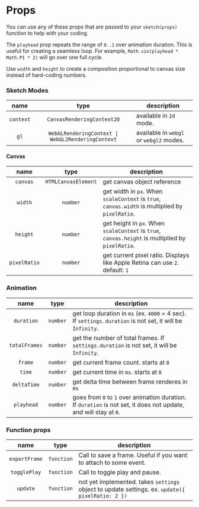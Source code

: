 # Props

You can use any of these props that are passed to your `sketch(props)` function to help with your coding.

The `playhead` prop repeats the range of `0..1` over animation duration. This is useful for creating a seamless loop. For example, `Math.sin(playhead * Math.PI * 2)` will go over one full cycle.

Use `width` and `height` to create a composition proportional to canvas size instead of hard-coding numbers.

### Sketch Modes

|   name    |            type            | description                                                     |
| :-------: | :------------------------: | --------------------------------------------------------------- |
| `context` | `CanvasRenderingContext2D` | available in `2d` mode.                                         |
|   `gl`    |  `WebGLRenderingContext \| WebGL2RenderingContext`   | available in `webgl` or `webgl2` modes.                                      |

#### Canvas

|     name     |        type         | description                                                                                       |
| :----------: | :-----------------: | ------------------------------------------------------------------------------------------------- |
|   `canvas`   | `HTMLCanvasElement` | get canvas object reference                                                                       |
|   `width`    |      `number`       | get width in `px`. When `scaleContext` is `true`, `canvas.width` is multiplied by `pixelRatio`.   |
|   `height`   |      `number`       | get height in `px`. When `scaleContext` is `true`, `canvas.height` is multiplied by `pixelRatio`. |
| `pixelRatio` |      `number`       | get current pixel ratio. Displays like Apple Retina can use `2`. default: `1`                     |

### Animation

|     name      |   type   | description                                                                                                       |
| :-----------: | :------: | ----------------------------------------------------------------------------------------------------------------- |
|  `duration`   | `number` | get loop duration in `ms` (ex. `4000` = 4 sec). If `settings.duration` is not set, it will be `Infinity`.         |
| `totalFrames` | `number` | get the number of total frames. If `settings.duration` is not set, it will be `Infinity`.                         |
|    `frame`    | `number` | get current frame count. starts at `0`                                                                            |
|    `time`     | `number` | get current time in `ms`. starts at `0`                                                                           |
|  `deltaTime`  | `number` | get delta time between frame renderes in `ms`                                                                     |
|  `playhead`   | `number` | goes from `0` to `1` over animation duration. If `duration` is not set, it does not update, and will stay at `0`. |

### Function props

|     name      |    type    | description                                                                                      |
| :-----------: | :--------: | ------------------------------------------------------------------------------------------------ |
| `exportFrame` | `function` | Call to save a frame. Useful if you want to attach to some event.                                |
| `togglePlay`  | `function` | Call to toggle play and pause.                                                                   |
|   `update`    | `function` | not yet implemented. takes `settings` object to update settings. ex. `update({ pixelRatio: 2 })` |
